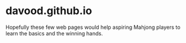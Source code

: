 # davood.github.io
Hopefully these few web pages would help aspiring Mahjong players to learn the basics and the winning hands.
